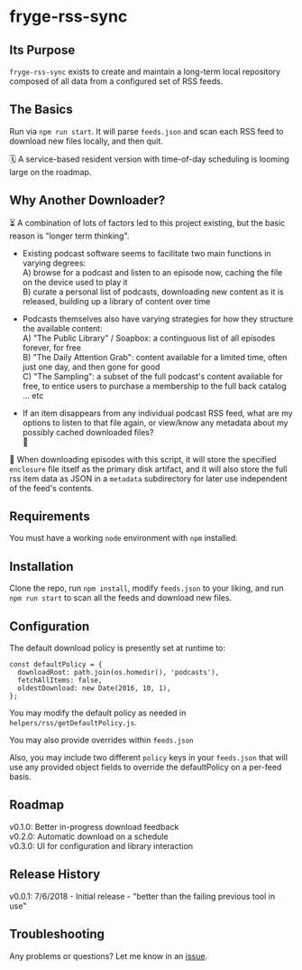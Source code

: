 # fryge-rss-sync

## Its Purpose

  `fryge-rss-sync` exists to create and maintain a long-term local repository composed of all data from a configured set of RSS feeds.

## The Basics

  Run via `npm run start`. It will parse `feeds.json` and scan each RSS feed to download new files locally, and then quit.

  🗓 A service-based resident version with time-of-day scheduling is looming large on the roadmap.

## Why Another Downloader?

  ⏳ A combination of lots of factors led to this project existing, but the basic reason is "longer term thinking".

  * Existing podcast software seems to facilitate two main functions in varying degrees:\
  A) browse for a podcast and listen to an episode now, caching the file on the device used to play it\
  B) curate a personal list of podcasts, downloading new content as it is released, building up a library of content over time

  * Podcasts themselves also have varying strategies for how they structure the available content:\
  A) "The Public Library" / Soapbox: a continguous list of all episodes forever, for free\
  B) "The Daily Attention Grab": content available for a limited time, often just one day, and then gone for good\
  C) "The Sampling": a subset of the full podcast's content available for free, to entice users to purchase a membership to the full back catalog\
  ... etc

  * If an item disappears from any individual podcast RSS feed, what are my options to listen to that file again, or view/know any metadata about my possibly cached downloaded files?\
  🤷‍

  🌟 When downloading episodes with this script, it will store the specified `enclosure` file itself as the primary disk artifact, and it will also store the full rss item data as JSON in a `metadata` subdirectory for later use independent of the feed's contents.

## Requirements

  You must have a working `node` environment with `npm` installed.

## Installation

  Clone the repo, run `npm install`, modify `feeds.json` to your liking, and run `npm run start` to scan all the feeds and download new files.

## Configuration

  The default download policy is presently set at runtime to:
  ```
  const defaultPolicy = {
    downloadRoot: path.join(os.homedir(), 'podcasts'),
    fetchAllItems: false,
    oldestDownload: new Date(2016, 10, 1),
  };

  ```

  You may modify the default policy as needed in `helpers/rss/getDefaultPolicy.js`.

  You may also provide overrides within `feeds.json`

  Also, you may include two different `policy` keys in your `feeds.json` that will use any provided object fields to override the defaultPolicy on a per-feed basis.

## Roadmap

  v0.1.0: Better in-progress download feedback\
  v0.2.0: Automatic download on a schedule\
  v0.3.0: UI for configuration and library interaction

## Release History

  v0.0.1: 7/6/2018 - Initial release - "better than the failing previous tool in use"

## Troubleshooting

  Any problems or questions? Let me know in an [issue](https://github.com/dangoldnj/fryge-rss-sync/issues).
